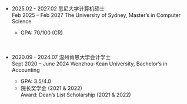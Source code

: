 - 2025.02 - 2027.02 悉尼大学计算机硕士<br>
  Feb 2025 – Feb 2027 The University of Sydney, Master’s in Computer Science<br>

  - GPA: 70/100 (CR)<br><br><br>

- 2020.09 - 2024.07 温州肯恩大学会计学士<br>
  Sept 2020 – June 2024 Wenzhou-Kean University, Bachelor’s in Accounting<br>
  - GPA: 3.5/4.0<br>
  - 院长奖学金 (2021 & 2022)<br>
    Award: Dean’s List Scholarship (2021 & 2022)
